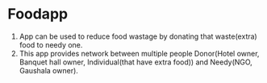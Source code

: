 # Foodapp
1. App can be used to reduce food wastage by donating that waste(extra) food to needy one.
2. This app provides network between multiple people Donor(Hotel owner, Banquet hall owner, Individual(that have extra food)) and Needy(NGO, Gaushala owner).
